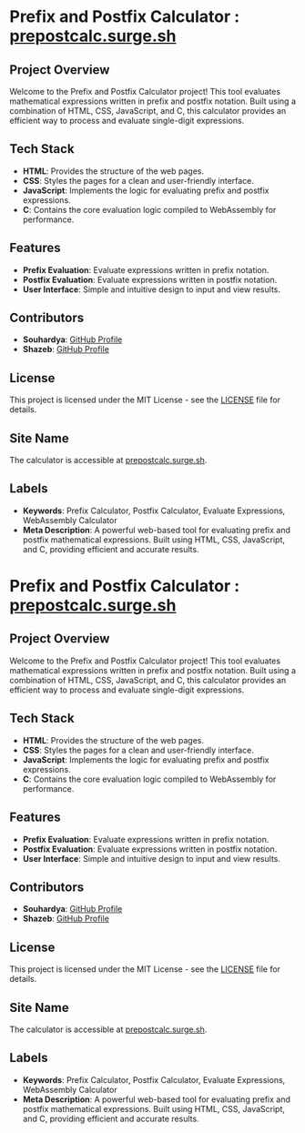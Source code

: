 # **Prefix and Postfix Calculator** : [prepostcalc.surge.sh](https://prepostcalc.surge.sh/)

## **Project Overview**

Welcome to the Prefix and Postfix Calculator project! This tool evaluates mathematical expressions written in prefix and postfix notation. Built using a combination of HTML, CSS, JavaScript, and C, this calculator provides an efficient way to process and evaluate single-digit expressions.

## **Tech Stack**

- **HTML**: Provides the structure of the web pages.
- **CSS**: Styles the pages for a clean and user-friendly interface.
- **JavaScript**: Implements the logic for evaluating prefix and postfix expressions.
- **C**: Contains the core evaluation logic compiled to WebAssembly for performance.

## **Features**

- **Prefix Evaluation**: Evaluate expressions written in prefix notation.
- **Postfix Evaluation**: Evaluate expressions written in postfix notation.
- **User Interface**: Simple and intuitive design to input and view results.

## **Contributors**

- **Souhardya**: [GitHub Profile](https://github.com/souhardya)
- **Shazeb**: [GitHub Profile](https://github.com/shazeb)

## **License**

This project is licensed under the MIT License - see the [LICENSE](LICENSE) file for details.

## **Site Name**

The calculator is accessible at [prepostcalc.surge.sh](https://prepostcalc.surge.sh/).

## **Labels**

- **Keywords**: Prefix Calculator, Postfix Calculator, Evaluate Expressions, WebAssembly Calculator
- **Meta Description**: A powerful web-based tool for evaluating prefix and postfix mathematical expressions. Built using HTML, CSS, JavaScript, and C, providing efficient and accurate results.
# **Prefix and Postfix Calculator** : [prepostcalc.surge.sh](https://prepostcalc.surge.sh/)

## **Project Overview**

Welcome to the Prefix and Postfix Calculator project! This tool evaluates mathematical expressions written in prefix and postfix notation. Built using a combination of HTML, CSS, JavaScript, and C, this calculator provides an efficient way to process and evaluate single-digit expressions.

## **Tech Stack**

- **HTML**: Provides the structure of the web pages.
- **CSS**: Styles the pages for a clean and user-friendly interface.
- **JavaScript**: Implements the logic for evaluating prefix and postfix expressions.
- **C**: Contains the core evaluation logic compiled to WebAssembly for performance.

## **Features**

- **Prefix Evaluation**: Evaluate expressions written in prefix notation.
- **Postfix Evaluation**: Evaluate expressions written in postfix notation.
- **User Interface**: Simple and intuitive design to input and view results.

## **Contributors**

- **Souhardya**: [GitHub Profile](https://github.com/souhardya)
- **Shazeb**: [GitHub Profile](https://github.com/shazeb)

## **License**

This project is licensed under the MIT License - see the [LICENSE](LICENSE) file for details.

## **Site Name**

The calculator is accessible at [prepostcalc.surge.sh](https://prepostcalc.surge.sh/).

## **Labels**

- **Keywords**: Prefix Calculator, Postfix Calculator, Evaluate Expressions, WebAssembly Calculator
- **Meta Description**: A powerful web-based tool for evaluating prefix and postfix mathematical expressions. Built using HTML, CSS, JavaScript, and C, providing efficient and accurate results.
